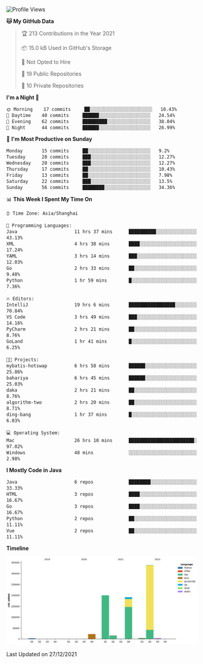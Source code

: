 <!--START_SECTION:waka-->
![Profile Views](http://img.shields.io/badge/Profile%20Views-0-blue)

**🐱 My GitHub Data** 

> 🏆 213 Contributions in the Year 2021
 > 
> 📦 15.0 kB Used in GitHub's Storage 
 > 
> 🚫 Not Opted to Hire
 > 
> 📜 19 Public Repositories 
 > 
> 🔑 10 Private Repositories  
 > 
**I'm a Night 🦉** 

```text
🌞 Morning    17 commits     ██░░░░░░░░░░░░░░░░░░░░░░░   10.43% 
🌆 Daytime    40 commits     ██████░░░░░░░░░░░░░░░░░░░   24.54% 
🌃 Evening    62 commits     █████████░░░░░░░░░░░░░░░░   38.04% 
🌙 Night      44 commits     ██████░░░░░░░░░░░░░░░░░░░   26.99%

```
📅 **I'm Most Productive on Sunday** 

```text
Monday       15 commits     ██░░░░░░░░░░░░░░░░░░░░░░░   9.2% 
Tuesday      20 commits     ███░░░░░░░░░░░░░░░░░░░░░░   12.27% 
Wednesday    20 commits     ███░░░░░░░░░░░░░░░░░░░░░░   12.27% 
Thursday     17 commits     ██░░░░░░░░░░░░░░░░░░░░░░░   10.43% 
Friday       13 commits     ██░░░░░░░░░░░░░░░░░░░░░░░   7.98% 
Saturday     22 commits     ███░░░░░░░░░░░░░░░░░░░░░░   13.5% 
Sunday       56 commits     ████████░░░░░░░░░░░░░░░░░   34.36%

```


📊 **This Week I Spent My Time On** 

```text
⌚︎ Time Zone: Asia/Shanghai

💬 Programming Languages: 
Java                     11 hrs 37 mins      ██████████░░░░░░░░░░░░░░░   43.13% 
XML                      4 hrs 38 mins       ████░░░░░░░░░░░░░░░░░░░░░   17.24% 
YAML                     3 hrs 14 mins       ███░░░░░░░░░░░░░░░░░░░░░░   12.03% 
Go                       2 hrs 33 mins       ██░░░░░░░░░░░░░░░░░░░░░░░   9.48% 
Python                   1 hr 59 mins        █░░░░░░░░░░░░░░░░░░░░░░░░   7.36%

🔥 Editors: 
IntelliJ                 19 hrs 6 mins       █████████████████░░░░░░░░   70.84% 
VS Code                  3 hrs 49 mins       ███░░░░░░░░░░░░░░░░░░░░░░   14.16% 
PyCharm                  2 hrs 21 mins       ██░░░░░░░░░░░░░░░░░░░░░░░   8.76% 
GoLand                   1 hr 41 mins        █░░░░░░░░░░░░░░░░░░░░░░░░   6.25%

🐱‍💻 Projects: 
mybatis-hotswap          6 hrs 58 mins       ██████░░░░░░░░░░░░░░░░░░░   25.86% 
bahariya                 6 hrs 45 mins       ██████░░░░░░░░░░░░░░░░░░░   25.03% 
daka                     2 hrs 21 mins       ██░░░░░░░░░░░░░░░░░░░░░░░   8.76% 
algorithm-two            2 hrs 20 mins       ██░░░░░░░░░░░░░░░░░░░░░░░   8.71% 
ding-bang                1 hr 37 mins        █░░░░░░░░░░░░░░░░░░░░░░░░   6.03%

💻 Operating System: 
Mac                      26 hrs 10 mins      ████████████████████████░   97.02% 
Windows                  48 mins             ░░░░░░░░░░░░░░░░░░░░░░░░░   2.98%

```

**I Mostly Code in Java** 

```text
Java                     6 repos             ████████░░░░░░░░░░░░░░░░░   33.33% 
HTML                     3 repos             ████░░░░░░░░░░░░░░░░░░░░░   16.67% 
Go                       3 repos             ████░░░░░░░░░░░░░░░░░░░░░   16.67% 
Python                   2 repos             ██░░░░░░░░░░░░░░░░░░░░░░░   11.11% 
Vue                      2 repos             ██░░░░░░░░░░░░░░░░░░░░░░░   11.11%

```


**Timeline**

![Chart not found](https://raw.githubusercontent.com/youtiaoguagua/youtiaoguagua/master/charts/bar_graph.png) 


 Last Updated on 27/12/2021
<!--END_SECTION:waka-->